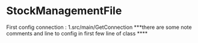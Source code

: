 # StockManagementFile
First config connection :
1.src/main/GetConnection
***there are some note comments and line to config in first few line of class ****
